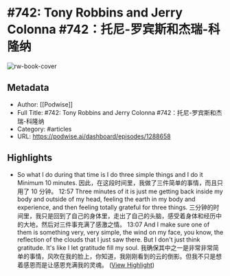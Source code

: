 # #742: Tony Robbins and Jerry Colonna #742：托尼-罗宾斯和杰瑞-科隆纳

![rw-book-cover](https://readwise-assets.s3.amazonaws.com/media/uploaded_book_covers/profile_101759/card_Wv3bXes)

## Metadata
- Author: [[Podwise]]
- Full Title: #742: Tony Robbins and Jerry Colonna #742：托尼-罗宾斯和杰瑞-科隆纳
- Category: #articles
- URL: https://podwise.ai/dashboard/episodes/1288658

## Highlights
- So what I do during that time is I do three simple things and I do it Minimum 10 minutes. 
  因此，在这段时间里，我做了三件简单的事情，而且只用了 10 分钟。
  12:57
  Three minutes of it is just me getting back inside my body and outside of my head, feeling the earth in my body and experience, and then feeling totally grateful for three things. 
  三分钟的时间里，我只是回到了自己的身体里，走出了自己的头脑，感受着身体和经历中的大地，然后对三件事充满了感激之情。
  13:07
  And I make sure one of them is something very, very simple, the wind on my face, you know, the reflection of the clouds that I just saw there. But I don't just think gratitude. It's like I let gratitude fill my soul. 
  我确保其中之一是非常非常简单的事情，风吹在我的脸上，你知道，我刚刚看到的云的倒影。但我不只是想着感恩而是让感恩充满我的灵魂。 ([View Highlight](https://read.readwise.io/read/01hz6x65sfcgggf3d2xtrer657))
